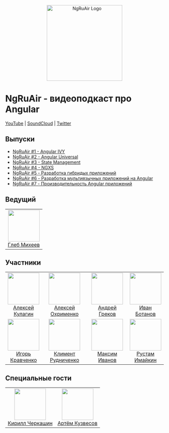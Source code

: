 <p align="center">
  <a href="https://www.youtube.com/channel/UCUIac80KeiumU29aOm-K3VQ" target="blank"><img src="https://raw.githubusercontent.com/ngRuAir/ngruair/master/assets/logo.png" width="240" alt="NgRuAir Logo" /></a>
</p>

# NgRuAir - видеоподкаст про Angular

[YouTube](https://www.youtube.com/channel/UCUIac80KeiumU29aOm-K3VQ) | 
[SoundCloud](https://soundcloud.com/ngruair) | 
[Twitter](https://twitter.com/ngRuAir)

## Выпуски

- [NgRuAir #1 - Angular IVY](https://www.youtube.com/watch?v=O5zM5sWptTw)
- [NgRuAir #2 - Angular Universal](https://www.youtube.com/watch?v=6aYQxRgw8Sk)
- [NgRuAir #3 - State Management](https://www.youtube.com/watch?v=ffVXy7s5ciA)
- [NgRuAir #4 - NGXS](https://www.youtube.com/watch?v=0OT8O4gj6ak)
- [NgRuAir #5 - Разработка гибридых приложений](https://www.youtube.com/watch?v=eMaoMAM4t-g)
- [NgRuAir #6 - Разработка мультиязычных приложений на Angular](https://www.youtube.com/watch?v=9s9I1_bsZkc)
- [NgRuAir #7 - Производительность Angular приложений](https://www.youtube.com/watch?v=KNzDpZlGo7g)

## Ведущий

<table>
  <tbody>
    <tr>
      <td align="center" valign="top">
        <img width="100" height="100" src="https://github.com/glebmachine.png?s=150">
        <br>
        <a href="https://github.com/glebmachine">Глеб Михеев</a>
      </td>
    </tr>
  </tbody>
</table>


## Участники
<table>
  <tbody>
    <tr>
      <td align="center" valign="top">
        <img width="100" height="100" src="https://github.com/alQlagin.png?s=150">
        <br>
        <a href="https://github.com/alQlagin">Алексей Кулагин</a>
      </td>
      <td align="center" valign="top">
        <img width="100" height="100" src="https://github.com/obenjiro.png?s=150">
        <br>
        <a href="https://github.com/obenjiro">Алексей Охрименко</a>
      </td>
      <td align="center" valign="top">
        <img width="100" height="100" src="https://github.com/thekiba.png?s=150">
        <br>
        <a href="https://github.com/thekiba">Андрей Греков</a>
      </td>
      <td align="center" width="20%" valign="top">
        <img width="100" height="100" src="https://github.com/StressoID.png?s=150">
        <br>
        <a href="https://github.com/StressoID">Иван Ботанов</a>
      </td>
     </tr>
     <tr>
     <td align="center" width="20%" valign="top">
        <img width="100" height="100" src="https://github.com/Gorniv.png?s=150">
        <br>
        <a href="https://github.com/Gorniv">Игорь Кравченко</a>
      </td>
     <td align="center" valign="top">
        <img width="100" height="100" src="https://github.com/klimentru1986.png?s=150">
        <br>
        <a href="https://github.com/klimentru1986">Климент Рудниченко</a>
      </td>
      <td align="center" valign="top">
        <img width="100" height="100" src="https://github.com/splincode.png?s=150">
        <br>
        <a href="https://github.com/splincode">Максим Иванов</a>
      </td>
      <td align="center" valign="top">
        <img width="100" height="100" src="https://github.com/irustm.png?s=150">
        <br>
        <a href="https://github.com/irustm">Рустам Имайкин</a>
      </td>
     </tr>
  </tbody>
</table>

## Специальные гости

<table>
  <tbody>
    <tr>
      <td align="center" valign="top">
        <img width="100" height="100" src="https://github.com/kirjs.png?s=150">
        <br>
        <a href="https://github.com/kirjs">Кирилл Черкашин</a>
      </td>
      <td align="center" valign="top">
        <img width="100" height="100" src="https://github.com/ArtKuz.png?s=150">
        <br>
        <a href="https://github.com/ArtKuz">Артём Кузвесов</a>
      </td>
    </tr>
  </tbody>
</table>
